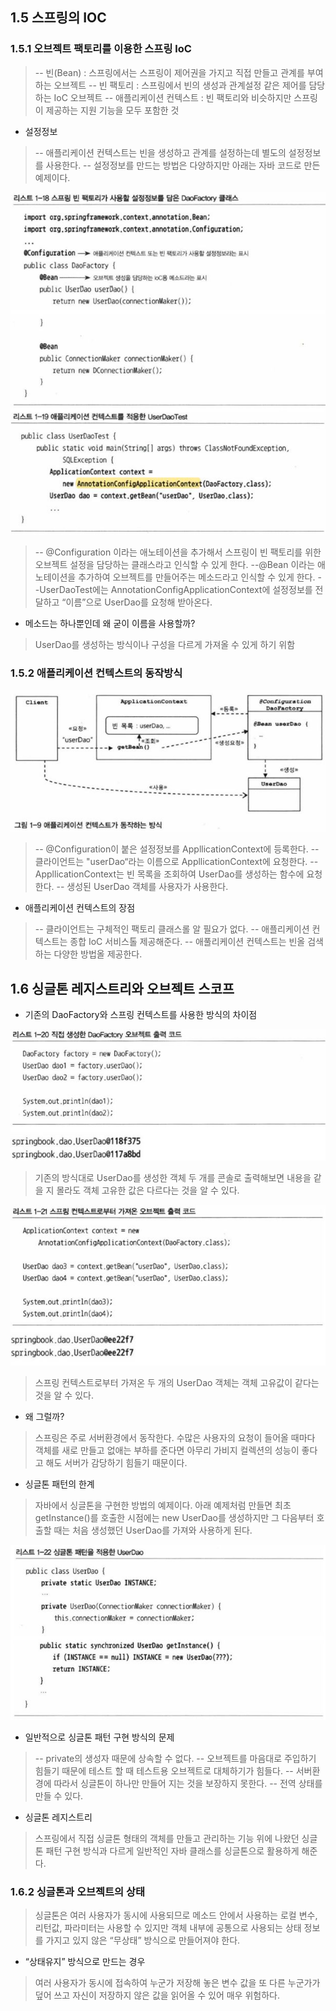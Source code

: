 
## 1.5 스프링의 IOC
### 1.5.1 오브젝트 팩토리를 이용한 스프링 loC

> -- 빈(Bean) : 스프링에서는 스프링이 제어권을 가지고 직접 만들고 관계를 부여하는 오브젝트
> -- 빈 팩토리 : 스프링에서 빈의 생성과 관계설정 같은 제어를 담당하는 IoC 오브젝트
>  -- 애플리케이션 컨텍스트 : 빈 팩토리와 비슷하지만 스프링이 제공하는 지원 기능을 모두 포함한 것


- 설정정보

> -- 애플리케이션 컨텍스트는 빈을 생성하고 관계를 설정하는데 별도의 설정정보를 사용한다.
> -- 설정정보를 만드는 방법은 다양하지만 아래는 자바 코드로 만든 예제이다.

![enter image description here](https://raw.githubusercontent.com/src8655/cafe24_6_2/master/1.%ED%86%A0%EB%B9%84%EC%9D%98%20%EC%8A%A4%ED%94%84%EB%A7%81%203.1/1%EC%9E%A5%20%EC%98%A4%EB%B8%8C%EC%A0%9D%ED%8A%B8%EC%99%80%20%EC%9D%98%EC%A1%B4%EA%B4%80%EA%B3%84/5~6.%EC%8A%A4%ED%94%84%EB%A7%81%EC%9D%98IoC,%20%EC%8B%B1%EA%B8%80%ED%86%A4%20%EB%A0%88%EC%A7%80%EC%8A%A4%ED%8A%B8%EB%A6%AC%EC%99%80%20%EC%98%A4%EB%B8%8C%EC%A0%9D%ED%8A%B8%20%EC%8A%A4%EC%BD%94%ED%94%84/img/img01.JPG)


> -- @Configuration 이라는 애노테이션을 추가해서 스프링이 빈 팩토리를 위한 오브젝트 설정을 담당하는 클래스라고 인식할 수 있게 한다.
> --@Bean 이라는 애노테이션을 추가하여 오브젝트를 만들어주는 메소드라고 인식할 수 있게 한다.
> --UserDaoTest에는 AnnotationConfigApplicationContext에 설정정보를 전달하고 “이름”으로 UserDao를 요청해 받아온다.


- 메소드는 하나뿐인데 왜 굳이 이름을 사용할까?
> UserDao를 생성하는 방식이나 구성을 다르게 가져올 수 있게 하기 위함


### 1.5.2 애플리케이션 컨텍스트의 동작방식

![enter image description here](https://raw.githubusercontent.com/src8655/cafe24_6_2/master/1.%ED%86%A0%EB%B9%84%EC%9D%98%20%EC%8A%A4%ED%94%84%EB%A7%81%203.1/1%EC%9E%A5%20%EC%98%A4%EB%B8%8C%EC%A0%9D%ED%8A%B8%EC%99%80%20%EC%9D%98%EC%A1%B4%EA%B4%80%EA%B3%84/5~6.%EC%8A%A4%ED%94%84%EB%A7%81%EC%9D%98IoC,%20%EC%8B%B1%EA%B8%80%ED%86%A4%20%EB%A0%88%EC%A7%80%EC%8A%A4%ED%8A%B8%EB%A6%AC%EC%99%80%20%EC%98%A4%EB%B8%8C%EC%A0%9D%ED%8A%B8%20%EC%8A%A4%EC%BD%94%ED%94%84/img/img02.JPG)

> 	-- @Configuration이 붙은 설정정보를 AppllicationContext에 등록한다.
> 	-- 클라이언트는 "userDao“라는 이름으로 AppllicationContext에 요청한다.
> 	-- AppllicationContext는 빈 목록을 조회하여 UserDao를 생성하는 함수에 요청한다.
> 	-- 생성된 UserDao 객체를 사용자가 사용한다.


- 애플리케이션 컨텍스트의 장점
> 	-- 클라이언트는 구체적인 팩토리 클래스롤 알 필요가 없다.
> 	-- 애플리케이션 컨텍스트는 종합 IoC 서비스톨 제공해준다.
> 	-- 애풀리케이션 컨텍스트는 빈올 검색하는 다양한 방법올 제공한다.
> 
## 1.6 싱글톤 레지스트리와 오브젝트 스코프

- 기존의 DaoFactory와 스프링 컨텍스트를 사용한 방식의 차이점

![enter image description here](https://raw.githubusercontent.com/src8655/cafe24_6_2/master/1.%ED%86%A0%EB%B9%84%EC%9D%98%20%EC%8A%A4%ED%94%84%EB%A7%81%203.1/1%EC%9E%A5%20%EC%98%A4%EB%B8%8C%EC%A0%9D%ED%8A%B8%EC%99%80%20%EC%9D%98%EC%A1%B4%EA%B4%80%EA%B3%84/5~6.%EC%8A%A4%ED%94%84%EB%A7%81%EC%9D%98IoC,%20%EC%8B%B1%EA%B8%80%ED%86%A4%20%EB%A0%88%EC%A7%80%EC%8A%A4%ED%8A%B8%EB%A6%AC%EC%99%80%20%EC%98%A4%EB%B8%8C%EC%A0%9D%ED%8A%B8%20%EC%8A%A4%EC%BD%94%ED%94%84/img/img03.JPG)


> 기존의 방식대로 UserDao를 생성한 객체 두 개를 콘솔로 출력해보면 내용을 같을 지 몰라도 객체 고유한 값은 다르다는 것을 알 수 있다.

![enter image description here](https://raw.githubusercontent.com/src8655/cafe24_6_2/master/1.%ED%86%A0%EB%B9%84%EC%9D%98%20%EC%8A%A4%ED%94%84%EB%A7%81%203.1/1%EC%9E%A5%20%EC%98%A4%EB%B8%8C%EC%A0%9D%ED%8A%B8%EC%99%80%20%EC%9D%98%EC%A1%B4%EA%B4%80%EA%B3%84/5~6.%EC%8A%A4%ED%94%84%EB%A7%81%EC%9D%98IoC,%20%EC%8B%B1%EA%B8%80%ED%86%A4%20%EB%A0%88%EC%A7%80%EC%8A%A4%ED%8A%B8%EB%A6%AC%EC%99%80%20%EC%98%A4%EB%B8%8C%EC%A0%9D%ED%8A%B8%20%EC%8A%A4%EC%BD%94%ED%94%84/img/img04.JPG)


> 스프링 컨텍스트로부터 가져온 두 개의 UserDao 객체는 객체 고유값이 같다는 것을 알 수 있다.

- 왜 그럴까?
> 스프링은 주로 서버환경에서 동작한다.
> 수많은 사용자의 요청이 들어올 때마다 객체를 새로 만들고 없애는 부하를 준다면 아무리 가비지 컬렉션의 성능이 좋다고 해도 서버가 감당하기 힘들기 때문이다.

- 싱글톤 패턴의 한계
> 자바에서 싱글톤을 구현한 방법의 예제이다.
> 아래 예제처럼 만들면 최초 getInstance()를 호출한 시점에는 new UserDao를 생성하지만 그 다음부터 호출할 때는 처음 생성했던 UserDao를 가져와 사용하게 된다.

![enter image description here](https://raw.githubusercontent.com/src8655/cafe24_6_2/master/1.%ED%86%A0%EB%B9%84%EC%9D%98%20%EC%8A%A4%ED%94%84%EB%A7%81%203.1/1%EC%9E%A5%20%EC%98%A4%EB%B8%8C%EC%A0%9D%ED%8A%B8%EC%99%80%20%EC%9D%98%EC%A1%B4%EA%B4%80%EA%B3%84/5~6.%EC%8A%A4%ED%94%84%EB%A7%81%EC%9D%98IoC,%20%EC%8B%B1%EA%B8%80%ED%86%A4%20%EB%A0%88%EC%A7%80%EC%8A%A4%ED%8A%B8%EB%A6%AC%EC%99%80%20%EC%98%A4%EB%B8%8C%EC%A0%9D%ED%8A%B8%20%EC%8A%A4%EC%BD%94%ED%94%84/img/img05.JPG)


- 일반적으로 싱글톤 패턴 구현 방식의 문제
>	-- private의 생성자 때문에 상속할 수 없다.
>	-- 오브젝트를 마음대로 주입하기 힘들기 때문에 테스트 할 때 테스트용 오브젝트로 대체하기가 힘들다.
>	-- 서버환경에 따라서 싱글톤이 하나만 만들어 지는 것을 보장하지 못한다.
>	-- 전역 상태를 만들 수 있다.

- 싱글톤 레지스트리
> 스프링에서 직접 싱글톤 형태의 객체를 만들고 관리하는 기능
> 위에 나왔던 싱글톤 패턴 구현 방식과 다르게 일반적인 자바 클래스를 싱글톤으로 활용하게 해준다.



### 1.6.2 싱글톤과 오브젝트의 상태
> 싱글톤은 여러 사용자가 동시에 사용되므로 메소드 안에서 사용하는 로컬 변수, 리턴값, 파라미터는 사용할 수 있지만 객체 내부에 공통으로 사용되는 상태 정보를 가지고 있지 않은 “무상태” 방식으로 만들어져야 한다.
- “상태유지” 방식으로 만드는 경우
> 여러 사용자가 동시에 접속하여 누군가 저장해 놓은 변수 값을 또 다른 누군가가 덮어 쓰고 자신이 저장하지 않은 값을 읽어올 수 있어 매우 위험하다.
	
